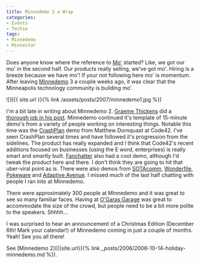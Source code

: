 ```yaml
---
title: Minnedemo 3 a Wrap
categories:
- Events
- Techie
tags:
- Minnedemo
- Minnestar
---
```


Does anyone know where the reference to [Mo'](http://en.wikipedia.org/wiki/Mo) started? Like, we got our mo' in the second half. Our products really selling, we've got mo'. Hiring is a breeze because we have mo'! If your not following here mo' is momentum. After leaving [Minnedemo](http://www.minnedemo.com/) 3 a couple weeks ago, it was clear that the Minneapolis technology community is building mo'.


![]({{ site.url }}{% link /assets/posts/2007/minnedemo1.jpg %})

I'm a bit late in writing about Minnedemo 2. [Graeme Thickens](http://graemethickins.typepad.com/graeme_blogs_here/) did a [thorough job in his post](http://graemethickins.typepad.com/graeme_blogs_here/2007/10/minnedemo---hot.html). Minnedemo continued it's template of 15-minute demo's from a variety of people working on interesting things. Notable this time was the [CrashPlan](http://www.crashplan.com/) demo from Matthew Dornquast at Code42. I've seen CrashPlan several times and have followed it's progression from the sidelines. The product has really expanded and I think that Code42's recent additions focused on businesses (using the E word, enterprises) is really smart and smartly built. [Fanchatter](http://fanchatter.com/) also had a cool demo, although I'd tweak the product here and there. I don't think they are going to hit that uber-viral point as is. There were also demos from [SOTAcomm](http://sotacomm.com/index.php?option=com_content&task=view&id=18&Itemid=35), [Wonderfile](http://www.wonderfile.net/), [Pokeware](http://www.pokeware.com/) and [Adaptive Avenue](http://www.adaptiveavenue.com/). I missed much of the last half chatting with people I ran into at Minnedemo.

There were approximately 300 people at Minnedemo and it was great to see so many familiar faces. Having at [O'Garas Garage](http://www.ogaras.com/garagecalendar.html) was great to accommodate the size of the crowd, but people need to be a bit more polite to the speakers. Shhhh...

I was surprised to hear an announcement of a Christmas Edition (December 6th! Mark your calendar!) of Minnedemo coming in just a couple of months. Yeah! See you all there!

See [Minnedemo 2]({{site.url}}{% link _posts/2006/2006-10-14-holiday-minnedemo.md %}).
